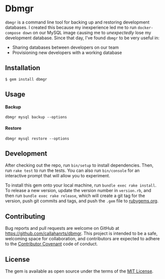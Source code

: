 # Dbmgr

`dbmgr` is a command line tool for backing up and restoring development databases. I created this
because my inexperience led me to run `docker-compose down` on our MySQL image causing me to
_unexpectedly_ lose my development database. Since that day, I've found `dbmgr` to be very useful
in:
- Sharing databases between developers on our team
- Provisioning new developers with a working database

## Installation

```
$ gem install dbmgr
```

## Usage

#### Backup
```
dbmgr mysql backup --options
```

#### Restore
```
dbmgr mysql restore --options
```


## Development

After checking out the repo, run `bin/setup` to install dependencies. Then, run `rake test`
to run the tests. You can also run `bin/console` for an interactive prompt that will allow you
to experiment.

To install this gem onto your local machine, run `bundle exec rake install`. To release a new
version, update the version number in `version.rb`, and then run `bundle exec rake release`, which
will create a git tag for the version, push git commits and tags, and push the `.gem` file to
[rubygems.org](https://rubygems.org).

## Contributing

Bug reports and pull requests are welcome on GitHub at https://github.com/callahanrts/dbmgr.
This project is intended to be a safe, welcoming space for collaboration, and contributors are
expected to adhere to the [Contributor Covenant](http://contributor-covenant.org) code of conduct.


## License

The gem is available as open source under the terms of the [MIT License](http://opensource.org/licenses/MIT).

